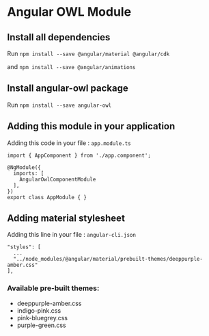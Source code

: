 # Angular OWL Module

## Install all dependencies

Run `npm install --save @angular/material @angular/cdk`

and `npm install --save @angular/animations`

## Install angular-owl package

Run `npm install --save angular-owl`

## Adding this module in your application

Adding this code in your file : `app.module.ts`

```
import { AppComponent } from './app.component';

@NgModule({
  imports: [
    AngularOwlComponentModule
  ],
})
export class AppModule { }
 ```

## Adding material stylesheet
Adding this line in your file : `angular-cli.json`
```
"styles": [
  ...
  "../node_modules/@angular/material/prebuilt-themes/deeppurple-amber.css"
],
```

### Available pre-built themes:
* deeppurple-amber.css
* indigo-pink.css
* pink-bluegrey.css
* purple-green.css
